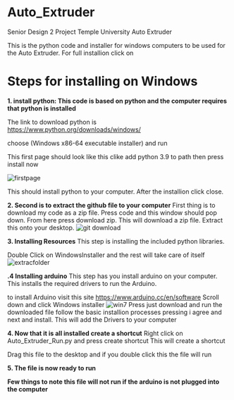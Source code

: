 # Auto_Extruder
Senior Design 2 Project Temple University Auto Extruder

This is the python code and installer for windows computers to be used for the Auto Extruder. For full installion click on 

# Steps for installing on Windows

**1. install python: This code is based on python and the computer requires that python is installed**

The link to download python is https://www.python.org/downloads/windows/

choose (Windows x86-64 executable installer) and run

This first page should look like this
clike add python 3.9 to path then press install now

![firstpage](https://user-images.githubusercontent.com/59942551/100946712-eb92ae80-34d1-11eb-9059-0064aedd36b5.PNG)

This should install python to your computer. After the installion click close.

**2. Second is to extract the github file to your computer** 
First thing is to download my code as a zip file.
Press code and this window should pop down. From here press download zip.
This will download a zip file. Extract this onto your desktop.
![git download](https://user-images.githubusercontent.com/59942551/100947383-8e97f800-34d3-11eb-82a8-7446060b5818.PNG)

**3. Installing Resources**
This step is installing the included python libraries.

Double Click on WindowsInstaller and the rest will take care of itself
![extracfolder](https://user-images.githubusercontent.com/59942551/100947761-488f6400-34d4-11eb-8618-b6c06162c691.PNG)

**.4 Installing arduino** 
This step has you install arduino on your computer. This installs the required drivers to run the Arduino.

to install Arduino visit this site https://www.arduino.cc/en/software
Scroll down and click Windows installer
![win7](https://user-images.githubusercontent.com/59942551/100948810-b3419f00-34d6-11eb-9832-f6558199705d.PNG)
Press just download and run the downloaded file
follow the basic installion processes pressing i agree and next and install.
This will add the Drivers to your computer

**4. Now that it is all installed create a shortcut**
Right click on Auto_Extruder_Run.py and press create shortcut
This will create a shortcut

Drag this file to the desktop and if you double click this the file will run

**5. The file is now ready to run**

**Few things to note this file will not run if the arduino is not plugged into the computer**



